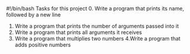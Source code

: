 #!/bin/bash
Tasks for this project
0. Write a program that prints its name, followed by a new line
1. Write a program that prints the number of arguments passed into it
2. Write a program that prints all arguments it receives
3. Write a program that multiplies two numbers
4.Write a program that adds positive numbers